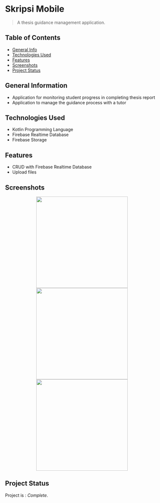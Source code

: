 # Skripsi Mobile
> A thesis guidance management application.

## Table of Contents
* [General Info](#general-information)
* [Technologies Used](#technologies-used)
* [Features](#features)
* [Screenshots](#screenshots)
* [Project Status](#project-status)
<!-- * [Contact](#contact) -->

## General Information
- Application for monitoring student progress in completing thesis report
- Application to manage the guidance process with a tutor

## Technologies Used
- Kotlin Programming Language
- Firebase Realtime Database
- Firebase Storage

## Features
- CRUD with Firebase Realtime Database
- Upload files

## Screenshots
<p align="center">
  <img width="300" src="https://user-images.githubusercontent.com/83572055/119520039-205a3100-bda4-11eb-88fd-13980d277d9f.jpg">
  <img width="300" src="https://user-images.githubusercontent.com/83572055/119519590-c35e7b00-bda3-11eb-92c3-4bd5ea8ea0cf.jpg">
  <img width="300" src="https://user-images.githubusercontent.com/83572055/119520156-3ec02c80-bda4-11eb-9f96-b54ad25716f8.jpg">
</p>

## Project Status
Project is : _Complete_.

<!-- ## Contact -->
<!-- Created by [@flynerdpl](https://www.flynerd.pl/) - feel free to contact me! -->
